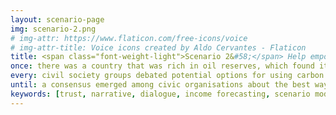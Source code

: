 ```yaml
---
layout: scenario-page
img: scenario-2.png
# img-attr: https://www.flaticon.com/free-icons/voice
# img-attr-title: Voice icons created by Aldo Cervantes - Flaticon
title: <span class="font-weight-light">Scenario 2&#58;</span> Help empower citizens to give their voice in the debate around energy transition.
once: there was a country that was rich in oil reserves, which found itself over time in a situation where many aspects of the country had become dependent on income from the oil industry&#58; jobs, subsidies, public benefits, local government budgets etc. Civil society groups had been campaigning for years to transition away from the country’s reliance on fossil fuels, including through calls for carbon pricing. But there was no easy answer as to how that transition should happen, and how to do it fairly. 
every: civil society groups debated potential options for using carbon pricing to incentivise a shift away from fossil fuels but were aware that citizens would have to be consulted to ensure that their concerns were heard. Specifically, the idea of using carbon pricing to generate revenue that could be invested in the transition was something that needed to be discussed with the communities most dependent on oil resources. But community meetings were not enough&#58; they wanted a tool that would allow any citizen, regardless of their skill level, to understand the impact of different carbon pricing scenarios and how the revenue generated could be spent. 
until: a consensus emerged among civic organisations about the best way to communicate the need for the energy transition and the scenarios that would appear the fairest to the local communities most impacted by it.
keywords: [trust, narrative, dialogue, income forecasting, scenario modelling, compromises, local impact, citizens, pedagogy, carbon emissions, non-technical audience]
---
```

